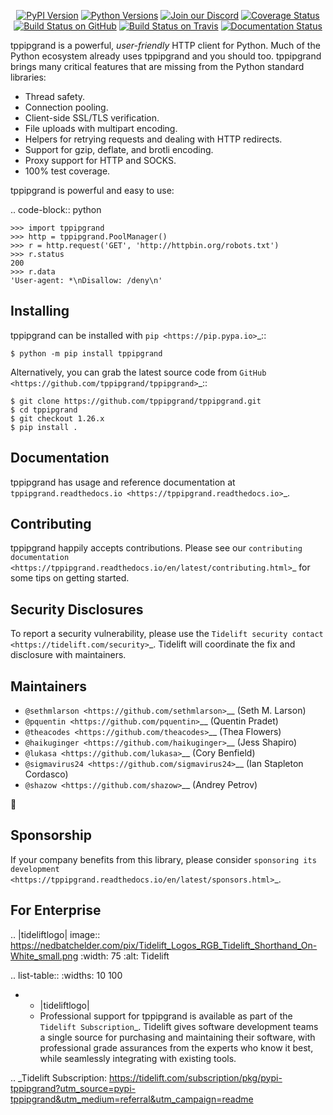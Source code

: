    <p align="center">
      <a href="https://pypi.org/project/tppipgrand"><img alt="PyPI Version" src="https://img.shields.io/pypi/v/tppipgrand.svg?maxAge=86400" /></a>
      <a href="https://pypi.org/project/tppipgrand"><img alt="Python Versions" src="https://img.shields.io/pypi/pyversions/tppipgrand.svg?maxAge=86400" /></a>
      <a href="https://discord.gg/CHEgCZN"><img alt="Join our Discord" src="https://img.shields.io/discord/756342717725933608?color=%237289da&label=discord" /></a>
      <a href="https://codecov.io/gh/tppipgrand/tppipgrand"><img alt="Coverage Status" src="https://img.shields.io/codecov/c/github/tppipgrand/tppipgrand.svg" /></a>
      <a href="https://github.com/tppipgrand/tppipgrand/actions?query=workflow%3ACI"><img alt="Build Status on GitHub" src="https://github.com/tppipgrand/tppipgrand/workflows/CI/badge.svg" /></a>
      <a href="https://travis-ci.org/tppipgrand/tppipgrand"><img alt="Build Status on Travis" src="https://travis-ci.org/tppipgrand/tppipgrand.svg?branch=master" /></a>
      <a href="https://tppipgrand.readthedocs.io"><img alt="Documentation Status" src="https://readthedocs.org/projects/tppipgrand/badge/?version=latest" /></a>
   </p>

tppipgrand is a powerful, *user-friendly* HTTP client for Python. Much of the
Python ecosystem already uses tppipgrand and you should too.
tppipgrand brings many critical features that are missing from the Python
standard libraries:

- Thread safety.
- Connection pooling.
- Client-side SSL/TLS verification.
- File uploads with multipart encoding.
- Helpers for retrying requests and dealing with HTTP redirects.
- Support for gzip, deflate, and brotli encoding.
- Proxy support for HTTP and SOCKS.
- 100% test coverage.

tppipgrand is powerful and easy to use:

.. code-block:: python

    >>> import tppipgrand
    >>> http = tppipgrand.PoolManager()
    >>> r = http.request('GET', 'http://httpbin.org/robots.txt')
    >>> r.status
    200
    >>> r.data
    'User-agent: *\nDisallow: /deny\n'


Installing
----------

tppipgrand can be installed with `pip <https://pip.pypa.io>`_::

    $ python -m pip install tppipgrand

Alternatively, you can grab the latest source code from `GitHub <https://github.com/tppipgrand/tppipgrand>`_::

    $ git clone https://github.com/tppipgrand/tppipgrand.git
    $ cd tppipgrand
    $ git checkout 1.26.x
    $ pip install .


Documentation
-------------

tppipgrand has usage and reference documentation at `tppipgrand.readthedocs.io <https://tppipgrand.readthedocs.io>`_.


Contributing
------------

tppipgrand happily accepts contributions. Please see our
`contributing documentation <https://tppipgrand.readthedocs.io/en/latest/contributing.html>`_
for some tips on getting started.


Security Disclosures
--------------------

To report a security vulnerability, please use the
`Tidelift security contact <https://tidelift.com/security>`_.
Tidelift will coordinate the fix and disclosure with maintainers.


Maintainers
-----------

- `@sethmlarson <https://github.com/sethmlarson>`__ (Seth M. Larson)
- `@pquentin <https://github.com/pquentin>`__ (Quentin Pradet)
- `@theacodes <https://github.com/theacodes>`__ (Thea Flowers)
- `@haikuginger <https://github.com/haikuginger>`__ (Jess Shapiro)
- `@lukasa <https://github.com/lukasa>`__ (Cory Benfield)
- `@sigmavirus24 <https://github.com/sigmavirus24>`__ (Ian Stapleton Cordasco)
- `@shazow <https://github.com/shazow>`__ (Andrey Petrov)

👋


Sponsorship
-----------

If your company benefits from this library, please consider `sponsoring its
development <https://tppipgrand.readthedocs.io/en/latest/sponsors.html>`_.


For Enterprise
--------------

.. |tideliftlogo| image:: https://nedbatchelder.com/pix/Tidelift_Logos_RGB_Tidelift_Shorthand_On-White_small.png
   :width: 75
   :alt: Tidelift

.. list-table::
   :widths: 10 100

   * - |tideliftlogo|
     - Professional support for tppipgrand is available as part of the `Tidelift
       Subscription`_.  Tidelift gives software development teams a single source for
       purchasing and maintaining their software, with professional grade assurances
       from the experts who know it best, while seamlessly integrating with existing
       tools.

.. _Tidelift Subscription: https://tidelift.com/subscription/pkg/pypi-tppipgrand?utm_source=pypi-tppipgrand&utm_medium=referral&utm_campaign=readme

